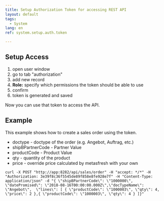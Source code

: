 ```yaml
---
title: Setup Authorization Token for accessing REST API 
layout: default
tags:
  - System
lang: en
ref: system.setup.auth.token

---
```



## Setup Access
1. open user window
1. go to tab "authorization"
1. add new record
1. **Role:** specify which permissions the token should be able to use
1. confirm
1. token is generated and saved

Now you can use that token to access the API.

## Example

This example shows how to create a sales order using the token.

- doctype - doctype of the order (e.g. Angebot, Auftrag, etc.)
- shipBPartnerCode - Partner Value 
- productCode - Product Value
- qty - quantity of the product
- price - override price calculated by metasfresh with your own

```
curl -X POST "http://app:8282/api/sales/order" -H "accept: */*" -H "Authorization: 3e39f8c36f5545de89f858e8fe928e7f" -H "Content-Type: application/json" -d "{ \"shipBPartnerCode\": \"1000000\", \"datePromised\": \"2018-08-16T00:00:00.000Z\",\"docTypeName\": \"Angebot\",  \"lines\": [ { \"productCode\": \"1000003\", \"qty\": 4, \"price\": 2 },{ \"productCode\": \"1000003\", \"qty\": 4 } ]}"
```

